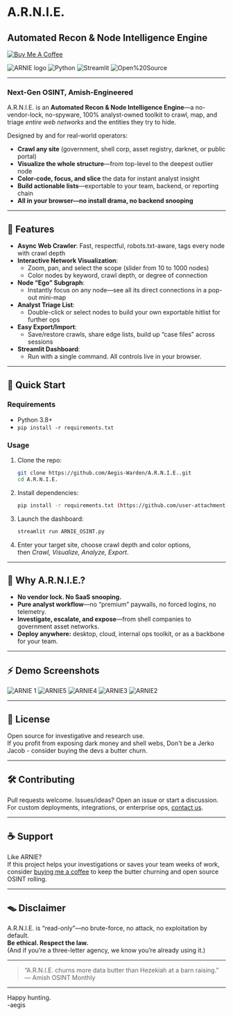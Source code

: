 # A.R.N.I.E.
## Automated Recon & Node Intelligence Engine
[![Buy Me A Coffee](https://img.shields.io/badge/Support-Buy%20Me%20A%20Coffee-yellow?logo=buy-me-a-coffee&style=flat-square)](https://coff.ee/lostamishman)

![ARNIE logo](https://img.shields.io/badge/OSINT-Barnstorming-blue)
![Python](https://img.shields.io/badge/Python-3.8+-blue.svg)
![Streamlit](https://img.shields.io/badge/Streamlit-Dashboard-green)
![Open%20Source](https://img.shields.io/badge/Open%20Source-Yes-brightgreen)

---

### **Next-Gen OSINT, Amish-Engineered**

A.R.N.I.E. is an **Automated Recon & Node Intelligence Engine**—a no-vendor-lock, no-spyware, 100% analyst-owned toolkit to crawl, map, and triage *entire web networks* and the entities they try to hide.

Designed by and for real-world operators:  
- **Crawl any site** (government, shell corp, asset registry, darknet, or public portal)
- **Visualize the whole structure**—from top-level to the deepest outlier node
- **Color-code, focus, and slice** the data for instant analyst insight
- **Build actionable lists**—exportable to your team, backend, or reporting chain
- **All in your browser—no install drama, no backend snooping**

---

## 🚀 **Features**

- **Async Web Crawler**: Fast, respectful, robots.txt-aware, tags every node with crawl depth
- **Interactive Network Visualization**:  
    - Zoom, pan, and select the scope (slider from 10 to 1000 nodes)
    - Color nodes by keyword, crawl depth, or degree of connection
- **Node “Ego” Subgraph**:  
    - Instantly focus on any node—see all its direct connections in a pop-out mini-map
- **Analyst Triage List**:  
    - Double-click or select nodes to build your own exportable hitlist for further ops
- **Easy Export/Import**:  
    - Save/restore crawls, share edge lists, build up “case files” across sessions
- **Streamlit Dashboard**:  
    - Run with a single command. All controls live in your browser.

---

## 🏁 **Quick Start**

### **Requirements**

- Python 3.8+
- `pip install -r requirements.txt`

### **Usage**

1. Clone the repo:
    ```bash
    git clone https://github.com/Aegis-Warden/A.R.N.I.E..git
    cd A.R.N.I.E.
    ```

2. Install dependencies:
    ```bash
    pip install -r requirements.txt (https://github.com/user-attachments/files/21072020/requirements.txt)

    ```

3. Launch the dashboard:
    ```bash
    streamlit run ARNIE_OSINT.py
    ```

4. Enter your target site, choose crawl depth and color options,  
   then *Crawl, Visualize, Analyze, Export*.

---

## 🧈 **Why A.R.N.I.E.?**

- **No vendor lock. No SaaS snooping.**
- **Pure analyst workflow**—no “premium” paywalls, no forced logins, no telemetry.
- **Investigate, escalate, and expose**—from shell companies to government asset networks.
- **Deploy anywhere:** desktop, cloud, internal ops toolkit, or as a backbone for your team.

---

## ⚡ **Demo Screenshots**
![ARNIE 1](https://github.com/user-attachments/assets/c0bd0460-f863-412e-ab8a-0cd7c27182c4)
![ARNIE5](https://github.com/user-attachments/assets/fd6ed0d2-3108-4a36-a088-a6d2d2fbd080)
![ARNIE4](https://github.com/user-attachments/assets/845f48a5-ee95-477c-b06b-b41595a3da93)
![ARNIE3](https://github.com/user-attachments/assets/95600947-d77f-4a57-bc57-5ef8fc0f2720)
![ARNIE2](https://github.com/user-attachments/assets/cf77d71b-da81-44fc-bdb0-ee23ba46e45a)



---

## 📜 **License**

Open source for investigative and research use.  
If you profit from exposing dark money and shell webs, 
Don't be a Jerko Jacob - consider buying the devs a butter churn.


---

## 🛠️ **Contributing**

Pull requests welcome. Issues/ideas? Open an issue or start a discussion.  
For custom deployments, integrations, or enterprise ops, [contact us](aegis@aegiscore.info).

---

## ☕ Support

Like ARNIE?  
If this project helps your investigations or saves your team weeks of work, 
consider [buying me a coffee](https://coff.ee/lostamishman) to keep the butter churning and open source OSINT rolling.

---

## 🪤 **Disclaimer**

A.R.N.I.E. is “read-only”—no brute-force, no attack, no exploitation by default.  
**Be ethical. Respect the law.**  
(And if you’re a three-letter agency, we know you’re already using it.)

---

> “A.R.N.I.E. churns more data butter than Hezekiah at a barn raising.”  
> — Amish OSINT Monthly

---

Happy hunting.  
-aegis
